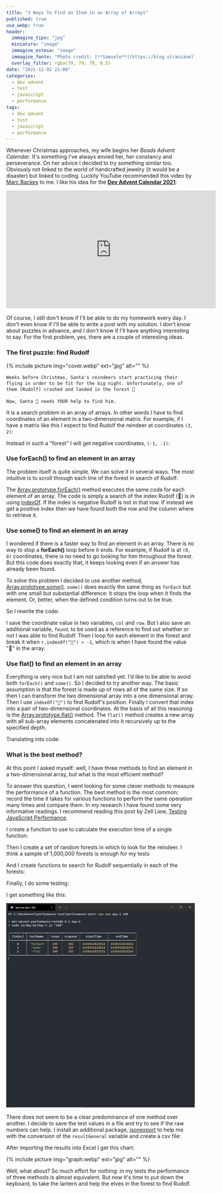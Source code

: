 ```yaml
---
title: "3 Ways To Find an Item in an Array of Arrays"
published: true
usa_webp: true
header:
  immagine_tipo: "jpg"
  miniatura: "image"
  immagine_estesa: "image"
  immagine_fonte: "Photo credit: [**Samuele**](https://blog.stranianelli.com/)"
  overlay_filter: rgba(79, 79, 79, 0.5)
date: "2021-12-02 21:00"
categories:
  - dev advent
  - test
  - javascript
  - performance
tags:
  - dev advent
  - test
  - javascript
  - performance
---
```


Whenever Christmas approaches, my wife begins her _Beads Advent Calendar_. It's something I've always envied her, her constancy and perseverance. On her advice I decided to try something similar too. Obviously not linked to the world of handcrafted jewelry (it would be a disaster) but linked to coding. Luckily YouTube recommended this video by [Marc Backes](https://www.youtube.com/c/MarcBackesCodes) to me. I like his idea for the **[Dev Advent Calendar 2021](https://github.com/devadvent/readme)**:

<iframe width="560" height="315" src="https://www.youtube.com/embed/AmtkdsTcHTo" title="YouTube video player" frameborder="0" allow="accelerometer; autoplay; clipboard-write; encrypted-media; gyroscope; picture-in-picture" allowfullscreen></iframe>

Of course, I still don't know if I'll be able to do my homework every day. I don't even know if I'll be able to write a post with my solution. I don't know about puzzles in advance, and I don't know if I'll have anything interesting to say. For the first problem, yes, there are a couple of interesting ideas.

### The first puzzle: find Rudolf

{% include picture img="cover.webp" ext="jpg" alt="" %}

```
Weeks before Christmas, Santa's reindeers start practicing their flying in order to be fit for the big night. Unfortunately, one of them (Rudolf) crashed and landed in the forest 🌲

Now, Santa 🎅 needs YOUR help to find him.
```

It is a search problem in an array of arrays. In other words I have to find coordinates of an element in a two-dimensional matrix. For example, if I have a matrix like this I expect to find Rudolf the reindeer at coordinates `(3, 2)`:

<script src="https://gist.github.com/el3um4s/992920a21fb0287ded411343889c764b.js"></script>

Instead in such a "forest" I will get negative coordinates, `(-1, -1)`:

<script src="https://gist.github.com/el3um4s/0063b6aaafeb3f2a44ab527d2c400b67.js"></script>

### Use forEach() to find an element in an array

The problem itself is quite simple. We can solve it in several ways. The most intuitive is to scroll through each line of the forest in search of Rudolf:

<script src="https://gist.github.com/el3um4s/a9f9f9cb35165a7146a45e2b3011368b.js"></script>

The [Array.prototype.forEach()](https://developer.mozilla.org/en-US/docs/Web/JavaScript/Reference/Global_Objects/Array/forEach) method executes the same code for each element of an array. The code is simply a search of the index Rudolf (🦌) is in using [indexOf](https://developer.mozilla.org/en-US/docs/Web/JavaScript/Reference/Global_Objects/Array/indexOf). If the index is negative Rudolf is not in that row. If instead we get a positive index then we have found both the row and the column where to retrieve it.

### Use some() to find an element in an array

I wondered if there is a faster way to find an element in an array. There is no way to stop a **forEach()** loop before it ends. For example, if Rudolf is at `(0, 0)` coordinates, there is no need to go looking for him throughout the forest. But this code does exactly that, it keeps looking even if an answer has already been found.

To solve this problem I decided to use another method, [Array.prototype.some()](https://developer.mozilla.org/en-US/docs/Web/JavaScript/Reference/Global_Objects/Array/some). `some()` does exactly the same thing as `forEach` but with one small but substantial difference: it stops the loop when it finds the element. Or, better, when the defined condition turns out to be true.

So I rewrite the code:

<script src="https://gist.github.com/el3um4s/8e25ac51a92319f52bf68a513ff165a0.js"></script>

I save the coordinate value in two variables, `col` and `row`. But I also save an additional variable, `found`, to be used as a reference to find out whether or not I was able to find Rudolf. Then I loop for each element in the forest and break it when `r.indexOf("🦌") > -1`, which is when I have found the value "🦌" in the array.

### Use flat() to find an element in an array

Everything is very nice but I am not satisfied yet. I'd like to be able to avoid both `forEach()` and `some()`. So I decided to try another way. The basic assumption is that the forest is made up of rows all of the same size. If so then I can transform the two dimensional array into a one dimensional array. Then I use `indexOf("🦌")` to find Rudolf's position. Finally I convert that index into a pair of two-dimensional coordinates. At the basis of all this reasoning is the [Array.prototype.flat()](https://developer.mozilla.org/en-US/docs/Web/JavaScript/Reference/Global_Objects/Array/flat) method. The `flat()` method creates a new array with all sub-array elements concatenated into it recursively up to the specified depth.

Translating into code:

<script src="https://gist.github.com/el3um4s/b022a62dda708f08afd28343764f3eec.js"></script>

### What is the best method?

At this point I asked myself: well, I have three methods to find an element in a two-dimensional array, but what is the most efficient method?

To answer this question, I went looking for some clever methods to measure the performance of a function. The best method is the most common: record the time it takes for various functions to perform the same operation many times and compare them. In my research I have found some very informative readings. I recommend reading this post by Zell Liew, [Testing JavaScript Performance](https://zellwk.com/blog/performance-now/).

I create a function to use to calculate the execution time of a single function:

<script src="https://gist.github.com/el3um4s/a0f7f4515d2128e3102dffa3bbc37870.js"></script>

Then I create a set of random forests in which to look for the reindeer. I think a sample of 1,000,000 forests is enough for my tests

<script src="https://gist.github.com/el3um4s/facb059b57e99f32a6f57d7b5d3b4038.js"></script>

And I create functions to search for Rudolf sequentially in each of the forests:

<script src="https://gist.github.com/el3um4s/9ae689e3ada8dd3ae227409940649680.js"></script>

Finally, I do some testing:

<script src="https://gist.github.com/el3um4s/6786197b1486a8ac11afffc917ee1490.js"></script>

I get something like this:

![manuel-test.gif](https://raw.githubusercontent.com/el3um4s/strani-anelli-blog/master/_posts/2021/2021-12-02-3-modi-per-trovare-un-elemento-in-un-array-di-array/test-manual-01.gif)

There does not seem to be a clear predominance of one method over another. I decide to save the test values in a file and try to see if the raw numbers can help. I install an additional package, [jsonexport](https://www.npmjs.com/package/jsonexport) to help me with the conversion of the `resultGeneral` variable and create a csv file:

<script src="https://gist.github.com/el3um4s/8d15d9730a1a7fdb76234d4b98e5dcdb.js"></script>

After importing the results into Excel I get this chart:

{% include picture img="graph.webp" ext="jpg" alt="" %}

Well, what about? So much effort for nothing: in my tests the performance of three methods is almost equivalent. But now it's time to put down the keyboard, to take the lantern and help the elves in the forest to find Rudolf.

